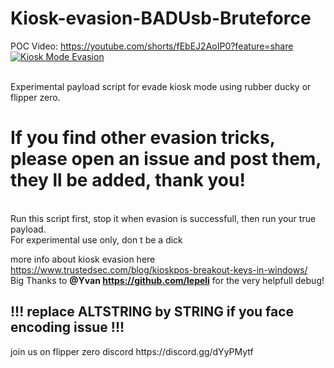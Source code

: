 # Kiosk-evasion-BADUsb-Bruteforce
POC Video:
https://youtube.com/shorts/fEbEJ2AoIP0?feature=share
[![Kiosk Mode Evasion](https://img.youtube.com/vi/fEbEJ2AoIP0/0.jpg)](https://www.youtube.com/watch?v=fEbEJ2AoIP0 "Kiosk mode bruteforce evasion")

<br>
Experimental payload script for evade kiosk mode using rubber ducky or flipper zero.<br>
<b><h1>If you find other evasion tricks, please open an issue and post them, they ll be added, thank you! </b></h1>
<br>
Run this script first, stop it when evasion is successfull, then run your true payload.<br>
For experimental use only, don t be a dick


more info about kiosk evasion here https://www.trustedsec.com/blog/kioskpos-breakout-keys-in-windows/ <br>
Big Thanks to <b>@Yvan https://github.com/lepeli</b> for the very helpfull debug! 
<h2>!!! replace ALTSTRING by STRING if you face encoding issue !!!</h2>
join us on flipper zero discord https://discord.gg/dYyPMytf

